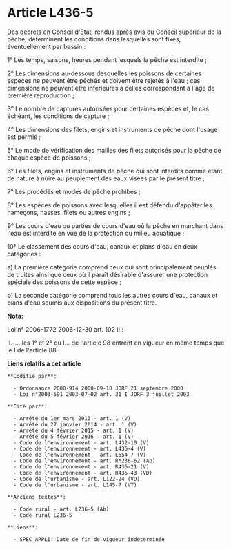 # Article L436-5

Des décrets en Conseil d'Etat, rendus après avis du Conseil supérieur de la pêche, déterminent les conditions dans lesquelles
sont fixés, éventuellement par bassin :

1° Les temps, saisons, heures pendant lesquels la pêche est interdite ;

2° Les dimensions au-dessous desquelles les poissons de certaines espèces ne peuvent être pêchés et doivent être rejetés à
l'eau ; ces dimensions ne peuvent être inférieures à celles correspondant à l'âge de première reproduction ;

3° Le nombre de captures autorisées pour certaines espèces et, le cas échéant, les conditions de capture ;

4° Les dimensions des filets, engins et instruments de pêche dont l'usage est permis ;

5° Le mode de vérification des mailles des filets autorisés pour la pêche de chaque espèce de poissons ;

6° Les filets, engins et instruments de pêche qui sont interdits comme étant de nature à nuire au peuplement des eaux visées
par le présent titre ;

7° Les procédés et modes de pêche prohibés ;

8° Les espèces de poissons avec lesquelles il est défendu d'appâter les hameçons, nasses, filets ou autres engins ;

9° Les cours d'eau ou parties de cours d'eau où la pêche en marchant dans l'eau est interdite en vue de la protection du
milieu aquatique ;

10° Le classement des cours d'eau, canaux et plans d'eau en deux catégories :

a) La première catégorie comprend ceux qui sont principalement peuplés de truites ainsi que ceux où il paraît désirable
d'assurer une protection spéciale des poissons de cette espèce ;

b) La seconde catégorie comprend tous les autres cours d'eau, canaux et plans d'eau soumis aux dispositions du présent titre.

**Nota:**

Loi n° 2006-1772 2006-12-30 art. 102 II : 

II.-... les 1° et 2° du I... de l'article 98 entrent en vigueur en même temps que le I de l'article 88.

**Liens relatifs à cet article**

	**Codifié par**:

	  - Ordonnance 2000-914 2000-09-18 JORF 21 septembre 2000
	  - Loi n°2003-591 2003-07-02 art. 31 I JORF 3 juillet 2003

	**Cité par**:

	  - Arrêté du 1er mars 2013 - art. 1 (V)
	  - Arrêté du 27 janvier 2014 - art. 1 (V)
	  - Arrêté du 4 février 2015 - art. 1 (V)
	  - Arrêté du 5 février 2016 - art. 1 (V)
	  - Code de l'environnement - art. L432-10 (V)
	  - Code de l'environnement - art. L436-4 (V)
	  - Code de l'environnement - art. L654-7 (V)
	  - Code de l'environnement - art. R*236-62 (Ab)
	  - Code de l'environnement - art. R436-21 (V)
	  - Code de l'environnement - art. R436-43 (VD)
	  - Code de l'urbanisme - art. L122-24 (VD)
	  - Code de l'urbanisme - art. L145-7 (VT)

	**Anciens textes**:

	  - Code rural - art. L236-5 (Ab)
	  - Code rural L236-5

	**Liens**:

	  - SPEC_APPLI: Date de fin de vigueur indéterminée
